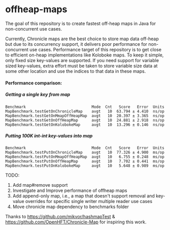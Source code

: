 # offheap-maps


The goal of this repository is to create fastest off-heap maps in Java for non-concurrent use
cases.

Currently, Chronicle maps are the best choice to store map data off-heap but due to its
concurrency support, it delivers poor performance for non-concurrent use cases. Performance
target of this repository is to get close to efficient on-heap implementations like Koloboke
maps. To keep it simple, only fixed size key-values are supported. If you need support for
variable sized key-values, extra effort must be taken to store variable size data at some other
location and use the indices to that data in these maps.

#### Performance comparison:

##### Getting a single key from map
```
Benchmark                             Mode  Cnt   Score   Error  Units
MapBenchmark.testGetOnChronicleMap    avgt   10  63.794 ± 4.410  ns/op
MapBenchmark.testGetOnMmapOffHeapMap  avgt   10  20.397 ± 3.365  ns/op
MapBenchmark.testGetOnOffHeapMap      avgt   10  24.881 ± 2.918  ns/op
MapBenchmark.testGetOnKolobokeMap     avgt   10  13.296 ± 0.146  ns/op

```

##### Putting 100K int-int key-values into map
```
Benchmark                             Mode  Cnt   Score   Error  Units
MapBenchmark.testPutOnChronicleMap    avgt   10  77.326 ± 4.900  ms/op
MapBenchmark.testPutOnMmapOffHeapMap  avgt   10   6.755 ± 0.248  ms/op
MapBenchmark.testPutOnOffHeapMap      avgt   10   7.702 ± 0.441  ms/op
MapBenchmark.testPutOnKolobokeMap     avgt   10   5.648 ± 0.989  ms/op
```

TODO:
1. Add map#remove support
2. Investigate and Improve performance of offheap maps
3. Add append-only map, i.e., a map that doesn't support removal and key-value overrides for
specific single writer multiple reader use cases
4. Move chronicle map dependency to benchmarks folder

Thanks to https://github.com/mikvor/hashmapTest & https://github.com/OpenHFT/Chronicle-Map for
inspiring this work.
